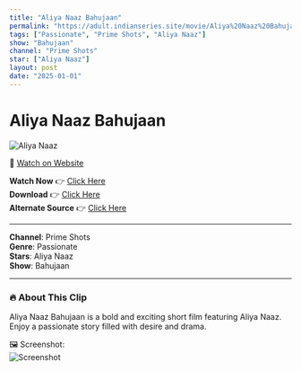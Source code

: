 ```yaml
---
title: "Aliya Naaz Bahujaan"
permalink: "https://adult.indianseries.site/movie/Aliya%20Naaz%20Bahujaan"
tags: ["Passionate", "Prime Shots", "Aliya Naaz"]
show: "Bahujaan"
channel: "Prime Shots"
star: ["Aliya Naaz"]
layout: post
date: "2025-01-01"
---
```


# Aliya Naaz Bahujaan

![Aliya Naaz](https://shorts.desisins.com/wp-content/uploads/2023/10/Aliya-Naaz-Bahujaan-PrimeShots-DesiSins.com_.jpg)

🔗 [Watch on Website](https://adult.indianseries.site/movie/Aliya%20Naaz%20Bahujaan)

**Watch Now** 👉 [Click Here](https://adult.indianseries.site/movie/Aliya%20Naaz%20Bahujaan)  
**Download** 👉 [Click Here](https://adult.indianseries.site/movie/Aliya%20Naaz%20Bahujaan)  
**Alternate Source** 👉 [Click Here](https://adult.indianseries.site/movie/Aliya%20Naaz%20Bahujaan)

---

**Channel**: Prime Shots  
**Genre**: Passionate  
**Stars**: Aliya Naaz  
**Show**: Bahujaan

---

### 🔥 About This Clip

Aliya Naaz Bahujaan is a bold and exciting short film featuring Aliya Naaz. Enjoy a passionate story filled with desire and drama.
 
🖼️ Screenshot:  
![Screenshot](https://shorts.desisins.com/wp-content/uploads/2023/10/Aliya-Naaz-Bahujaan-PrimeShots-DesiSins.com_.jpg)
